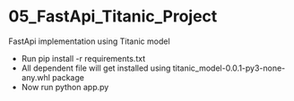 # 05_FastApi_Titanic_Project
FastApi implementation using Titanic model
- Run pip install -r requirements.txt
- All dependent file will get installed using titanic_model-0.0.1-py3-none-any.whl package
- Now run python app.py
